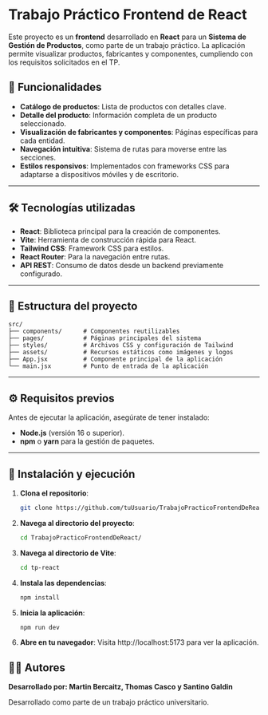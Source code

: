 # Trabajo Práctico Frontend de React

Este proyecto es un **frontend** desarrollado en **React** para un **Sistema de Gestión de Productos**, como parte de un trabajo práctico. La aplicación permite visualizar productos, fabricantes y componentes, cumpliendo con los requisitos solicitados en el TP.

## 🚀 Funcionalidades

- **Catálogo de productos**: Lista de productos con detalles clave.
- **Detalle del producto**: Información completa de un producto seleccionado.
- **Visualización de fabricantes y componentes**: Páginas específicas para cada entidad.
- **Navegación intuitiva**: Sistema de rutas para moverse entre las secciones.
- **Estilos responsivos**: Implementados con frameworks CSS para adaptarse a dispositivos móviles y de escritorio.

---

## 🛠️ Tecnologías utilizadas

- **React**: Biblioteca principal para la creación de componentes.
- **Vite**: Herramienta de construcción rápida para React.
- **Tailwind CSS**: Framework CSS para estilos.
- **React Router**: Para la navegación entre rutas.
- **API REST**: Consumo de datos desde un backend previamente configurado.

---

## 📂 Estructura del proyecto

```plaintext
src/
├── components/      # Componentes reutilizables
├── pages/           # Páginas principales del sistema
├── styles/          # Archivos CSS y configuración de Tailwind
├── assets/          # Recursos estáticos como imágenes y logos
├── App.jsx          # Componente principal de la aplicación
└── main.jsx         # Punto de entrada de la aplicación
```
---

## ⚙️ Requisitos previos

Antes de ejecutar la aplicación, asegúrate de tener instalado:

- **Node.js** (versión 16 o superior).
- **npm** o **yarn** para la gestión de paquetes.

---

## 🔧 Instalación y ejecución

1. **Clona el repositorio**:
   ```bash
   git clone https://github.com/tuUsuario/TrabajoPracticoFrontendDeReact.git

2. **Navega al directorio del proyecto**:

    ```bash
    cd TrabajoPracticoFrontendDeReact/

3. **Navega al directorio de Vite**:

    ```bash
    cd tp-react

4. **Instala las dependencias**:
    ```bash
    npm install

5. **Inicia la aplicación**:
    ```bash
    npm run dev

6. **Abre en tu navegador**:
    Visita http://localhost:5173 para ver la aplicación.


## 🧑‍💻 Autores
**Desarrollado por: Martin Bercaitz, Thomas Casco y Santino Galdin**

Desarrollado como parte de un trabajo práctico universitario.